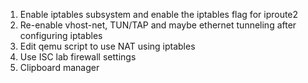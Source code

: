 1. Enable iptables subsystem and enable the iptables flag for iproute2
2. Re-enable vhost-net, TUN/TAP and maybe ethernet tunneling after configuring iptables
3. Edit qemu script to use NAT using iptables
4. Use ISC lab firewall settings
5. Clipboard manager
